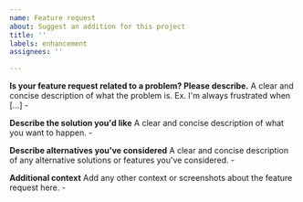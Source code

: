 ```yaml
---
name: Feature request
about: Suggest an addition for this project
title: ''
labels: enhancement
assignees: ''

---
```


**Is your feature request related to a problem? Please describe.**
A clear and concise description of what the problem is. Ex. I'm always frustrated when [...]
    - 

**Describe the solution you'd like**
A clear and concise description of what you want to happen.
    - 

**Describe alternatives you've considered**
A clear and concise description of any alternative solutions or features you've considered.
    - 

**Additional context**
Add any other context or screenshots about the feature request here.
    -
